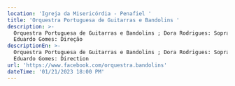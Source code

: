 ```yaml
---
location: 'Igreja da Misericórdia - Penafiel '
title: 'Orquestra Portuguesa de Guitarras e Bandolins '
description: >-
  Orquestra Portuguesa de Guitarras e Bandolins ; Dora Rodrigues: Soprano ; José
  Eduardo Gomes: Direção
descriptionEn: >-
  Orquestra Portuguesa de Guitarras e Bandolins ; Dora Rodrigues: Soprano ; José
  Eduardo Gomes: Direction
url: 'https://www.facebook.com/orquestra.bandolins'
dateTime: '01/21/2023 18:00 PM'
---
```



